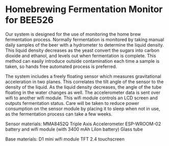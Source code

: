 # Homebrewing Fermentation Monitor for BEE526

Our system is designed for the use of monitoring the home brew fermentation process. Normally fermentation is monitored by taking manual daily samples of the beer with a hydrometer to determine the liquid density. This liquid density decreases as the yeast convert the sugars into carbon dioxide and ethanol, and levels out when fermentation is complete. This method can easily introduce outside contamination each time a sample is taken, so hands free automated process is preferred.  

The system includes a freely floating sensor which measures gravitational acceleration in two planes. This correlates the tilt angle of the sensor to the density of the liquid. As the liquid density decreases, the angle of the tube floating in the water changes as well. The accelerometer data is sent over wifi to another wifi module. This wifi module controls an LCD screen and outputs fermentation status. Care will be taken to reduce power consumption on the sensor module by placing it to sleep when not in use, as the fermentation process can take a few weeks. 

Sensor materials: 
MMA8452Q Triple Axis Accelerometer
ESP-WROOM-02 battery and wifi module (with 3400 mAh LiIon battery)
Glass tube

Base materials: 
D1 mini wifi module
TFT 2.4 touchscreen
